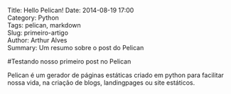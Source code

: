 Title: Hello Pelican!
Date: 2014-08-19 17:00  
Category: Python  
Tags: pelican, markdown  
Slug: primeiro-artigo  
Author: Arthur Alves  
Summary: Um resumo sobre o post do Pelican

#Testando nosso primeiro post no Pelican

Pelican é um gerador de páginas estáticas criado em python para facilitar nossa
vida, na 
criação de blogs, landingpages ou site estáticos.
